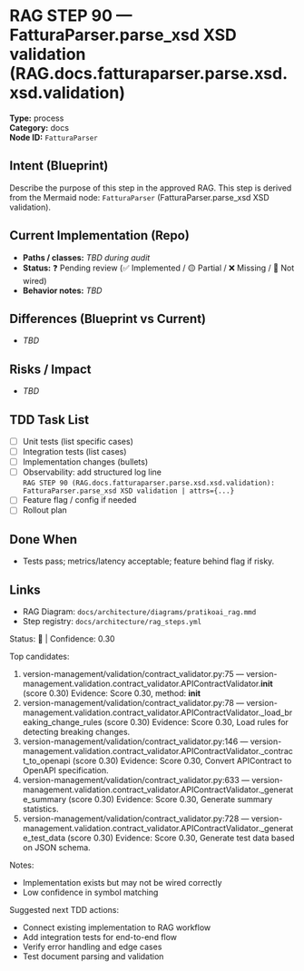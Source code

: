 # RAG STEP 90 — FatturaParser.parse_xsd XSD validation (RAG.docs.fatturaparser.parse.xsd.xsd.validation)

**Type:** process  
**Category:** docs  
**Node ID:** `FatturaParser`

## Intent (Blueprint)
Describe the purpose of this step in the approved RAG. This step is derived from the Mermaid node: `FatturaParser` (FatturaParser.parse_xsd XSD validation).

## Current Implementation (Repo)
- **Paths / classes:** _TBD during audit_
- **Status:** ❓ Pending review (✅ Implemented / 🟡 Partial / ❌ Missing / 🔌 Not wired)
- **Behavior notes:** _TBD_

## Differences (Blueprint vs Current)
- _TBD_

## Risks / Impact
- _TBD_

## TDD Task List
- [ ] Unit tests (list specific cases)
- [ ] Integration tests (list cases)
- [ ] Implementation changes (bullets)
- [ ] Observability: add structured log line  
  `RAG STEP 90 (RAG.docs.fatturaparser.parse.xsd.xsd.validation): FatturaParser.parse_xsd XSD validation | attrs={...}`
- [ ] Feature flag / config if needed
- [ ] Rollout plan

## Done When
- Tests pass; metrics/latency acceptable; feature behind flag if risky.

## Links
- RAG Diagram: `docs/architecture/diagrams/pratikoai_rag.mmd`
- Step registry: `docs/architecture/rag_steps.yml`


<!-- AUTO-AUDIT:BEGIN -->
Status: 🔌  |  Confidence: 0.30

Top candidates:
1) version-management/validation/contract_validator.py:75 — version-management.validation.contract_validator.APIContractValidator.__init__ (score 0.30)
   Evidence: Score 0.30, method: __init__
2) version-management/validation/contract_validator.py:78 — version-management.validation.contract_validator.APIContractValidator._load_breaking_change_rules (score 0.30)
   Evidence: Score 0.30, Load rules for detecting breaking changes.
3) version-management/validation/contract_validator.py:146 — version-management.validation.contract_validator.APIContractValidator._contract_to_openapi (score 0.30)
   Evidence: Score 0.30, Convert APIContract to OpenAPI specification.
4) version-management/validation/contract_validator.py:633 — version-management.validation.contract_validator.APIContractValidator._generate_summary (score 0.30)
   Evidence: Score 0.30, Generate summary statistics.
5) version-management/validation/contract_validator.py:728 — version-management.validation.contract_validator.APIContractValidator._generate_test_data (score 0.30)
   Evidence: Score 0.30, Generate test data based on JSON schema.

Notes:
- Implementation exists but may not be wired correctly
- Low confidence in symbol matching

Suggested next TDD actions:
- Connect existing implementation to RAG workflow
- Add integration tests for end-to-end flow
- Verify error handling and edge cases
- Test document parsing and validation
<!-- AUTO-AUDIT:END -->